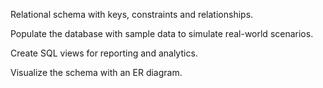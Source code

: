 Relational schema with keys, constraints and relationships.  

Populate the database with sample data to simulate real-world scenarios.  

Create SQL views for reporting and analytics.  

Visualize the schema with an ER diagram.

